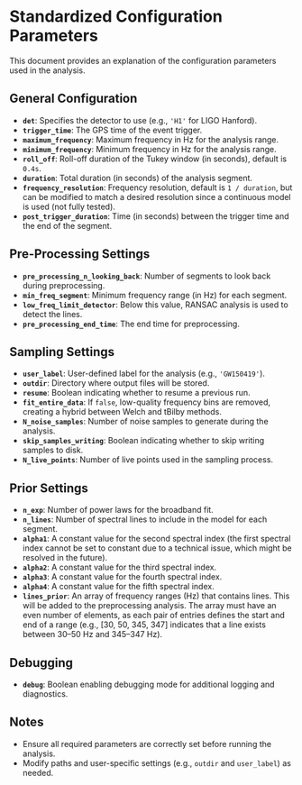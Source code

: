 # Standardized Configuration Parameters

This document provides an explanation of the configuration parameters used in the analysis. 

## General Configuration
- **`det`**: Specifies the detector to use (e.g., `'H1'` for LIGO Hanford).
- **`trigger_time`**: The GPS time of the event trigger.
- **`maximum_frequency`**: Maximum frequency in Hz for the analysis range.
- **`minimum_frequency`**: Minimum frequency in Hz for the analysis range.
- **`roll_off`**: Roll-off duration of the Tukey window (in seconds), default is `0.4s`.
- **`duration`**: Total duration (in seconds) of the analysis segment.
- **`frequency_resolution`**: Frequency resolution, default is `1 / duration`, but can be modified to match a desired resolution since a continuous model is used (not fully tested).
- **`post_trigger_duration`**: Time (in seconds) between the trigger time and the end of the segment.

## Pre-Processing Settings
- **`pre_processing_n_looking_back`**: Number of segments to look back during preprocessing.
- **`min_freq_segment`**: Minimum frequency range (in Hz) for each segment.
- **`low_freq_limit_detector`**: Below this value, RANSAC analysis is used to detect the lines.
- **`pre_processing_end_time`**: The end time for preprocessing.

## Sampling Settings
- **`user_label`**: User-defined label for the analysis (e.g., `'GW150419'`).
- **`outdir`**: Directory where output files will be stored.
- **`resume`**: Boolean indicating whether to resume a previous run.
- **`fit_entire_data`**: If `false`, low-quality frequency bins are removed, creating a hybrid between Welch and tBilby methods.
- **`N_noise_samples`**: Number of noise samples to generate during the analysis.
- **`skip_samples_writing`**: Boolean indicating whether to skip writing samples to disk.
- **`N_live_points`**: Number of live points used in the sampling process.

## Prior Settings
- **`n_exp`**: Number of power laws for the broadband fit.
- **`n_lines`**: Number of spectral lines to include in the model for each segment.
- **`alpha1`**: A constant value for the second spectral index (the first spectral index cannot be set to constant due to a technical issue, which might be resolved in the future).
- **`alpha2`**: A constant value for the third spectral index.
- **`alpha3`**: A constant value for the fourth spectral index.
- **`alpha4`**: A constant value for the fifth spectral index.
- **`lines_prior`**: An array of frequency ranges (Hz) that contains lines. This will be added to the preprocessing analysis. The array must have an even number of elements, as each pair of entries defines the start and end of a range (e.g., [30, 50, 345, 347] indicates that a line exists between 30–50 Hz and 345–347 Hz).
  
## Debugging
- **`debug`**: Boolean enabling debugging mode for additional logging and diagnostics.

## Notes
- Ensure all required parameters are correctly set before running the analysis.
- Modify paths and user-specific settings (e.g., `outdir` and `user_label`) as needed.
